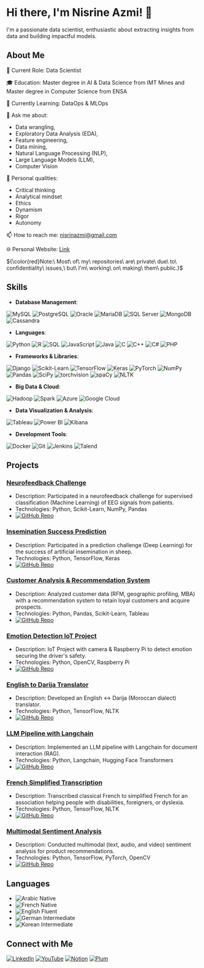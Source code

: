 # Hi there, I'm Nisrine Azmi! 👋

I'm a passionate data scientist, enthusiastic about extracting insights from data and building impactful models. 

## About Me

💼 Current Role: Data Scientist

🎓 Education: Master degree in AI & Data Science from IMT Mines and Master degree in Computer Science from ENSA

🌱 Currently Learning: DataOps & MLOps 

💬 Ask me about: 
  - Data wrangling,
  - Exploratory Data Analysis (EDA),
  - Feature engineering,
  - Data mining,
  - Natural Language Processing (NLP),
  - Large Language Models (LLM),
  - Computer Vision

🧠 Personal qualities: 
  - Critical thinking
  - Analytical mindset
  - Ethics
  - Dynamism
  - Rigor
  - Autonomy

📫 How to reach me: nisrinazmi@gmail.com

🌐 Personal Website: [Link](https://azminisrine.github.io/)

${\color{red}Note:\ Most\ of\ my\ repositories\ are\ private\ due\ to\ confidentiality\ issues,\ but\ I'm\ working\ on\ making\ them\ public.}$


## Skills

- **Database Management**:

![MySQL](https://img.shields.io/badge/MySQL-4479A1?style=flat&logo=mysql&logoColor=white) 
![PostgreSQL](https://img.shields.io/badge/PostgreSQL-4169E1?style=flat&logo=postgresql&logoColor=white) 
![Oracle](https://img.shields.io/badge/Oracle-F80000?style=flat&logo=oracle&logoColor=white) 
![MariaDB](https://img.shields.io/badge/MariaDB-003545?style=flat&logo=mariadb&logoColor=white) 
![SQL Server](https://img.shields.io/badge/SQL%20Server-CC2927?style=flat&logo=microsoft-sql-server&logoColor=white)
![MongoDB](https://img.shields.io/badge/MongoDB-47A248?style=flat&logo=mongodb&logoColor=white) 
![Cassandra](https://img.shields.io/badge/Cassandra-1287B1?style=flat&logo=apache-cassandra&logoColor=white)

- **Languages**:
  
![Python](https://img.shields.io/badge/Python-3776AB?style=flat&logo=python&logoColor=white)
![R](https://img.shields.io/badge/R-276DC3?style=flat&logo=r&logoColor=white)
![SQL](https://img.shields.io/badge/SQL-4479A1?style=flat&logo=postgresql&logoColor=white)
![JavaScript](https://img.shields.io/badge/JavaScript-F7DF1E?style=flat&logo=javascript&logoColor=black)
![Java](https://img.shields.io/badge/Java-007396?style=flat&logo=java&logoColor=white)
![C](https://img.shields.io/badge/C-A8B9CC?style=flat&logo=c&logoColor=white)
![C++](https://img.shields.io/badge/C++-00599C?style=flat&logo=c%2B%2B&logoColor=white)
![C#](https://img.shields.io/badge/C%23-239120?style=flat&logo=c-sharp&logoColor=white)
![PHP](https://img.shields.io/badge/PHP-777BB4?style=flat&logo=php&logoColor=white)

- **Frameworks & Libraries**:

![Django](https://img.shields.io/badge/Django-092E20?style=flat&logo=django&logoColor=white)
![Scikit-Learn](https://img.shields.io/badge/Scikit--Learn-F7931E?style=flat&logo=scikit-learn&logoColor=black)
![TensorFlow](https://img.shields.io/badge/TensorFlow-FF6F00?style=flat&logo=tensorflow&logoColor=white)
![Keras](https://img.shields.io/badge/Keras-D00000?style=flat&logo=keras&logoColor=white)
![PyTorch](https://img.shields.io/badge/PyTorch-EE4C2C?style=flat&logo=pytorch&logoColor=white)
![NumPy](https://img.shields.io/badge/NumPy-013243?style=flat&logo=numpy&logoColor=white)
![Pandas](https://img.shields.io/badge/Pandas-150458?style=flat&logo=pandas&logoColor=white)
![SciPy](https://img.shields.io/badge/SciPy-8CAAE6?style=flat&logo=scipy&logoColor=white)
![torchvision](https://img.shields.io/badge/torchvision-EE4C2C?style=flat&logo=PyTorch&logoColor=white)
![spaCy](https://img.shields.io/badge/spaCy-09A3D5?style=flat&logo=spacy&logoColor=white)
![NLTK](https://img.shields.io/badge/NLTK-1F77B4?style=flat&logo=python&logoColor=white)
 
- **Big Data & Cloud**:

![Hadoop](https://img.shields.io/badge/Hadoop-66CCFF?style=flat&logo=apache-hadoop&logoColor=black)
![Spark](https://img.shields.io/badge/Spark-E25A1C?style=flat&logo=apache-spark&logoColor=white)
![Azure](https://img.shields.io/badge/Azure-0078D4?style=flat&logo=microsoft-azure&logoColor=white)
![Google Cloud](https://img.shields.io/badge/Google%20Cloud-4285F4?style=flat&logo=google-cloud&logoColor=white)

- **Data Visualization & Analysis**:

![Tableau](https://img.shields.io/badge/Tableau-E97627?style=flat&logo=tableau&logoColor=white)
![Power BI](https://img.shields.io/badge/Power%20BI-F2C811?style=flat&logo=power-bi&logoColor=black)
![Kibana](https://img.shields.io/badge/Kibana-005571?style=flat&logo=kibana&logoColor=white)

- **Development Tools**:

![Docker](https://img.shields.io/badge/Docker-2496ED?style=flat&logo=docker&logoColor=white)
![Git](https://img.shields.io/badge/Git-F05032?style=flat&logo=git&logoColor=white)
![Jenkins](https://img.shields.io/badge/Jenkins-D24939?style=flat&logo=jenkins&logoColor=white)
![Talend](https://img.shields.io/badge/Talend-FF6D70?style=flat&logo=talend&logoColor=white)

## Projects

### [Neurofeedback Challenge](https://github.com/yourusername/neurofeedback-challenge)
- Description: Participated in a neurofeedback challenge for supervised classification (Machine Learning) of EEG signals from patients.
- Technologies: Python, Scikit-Learn, NumPy, Pandas
- [![GitHub Repo](https://img.shields.io/badge/Repository-Open-brightgreen)](https://github.com/yourusername/neurofeedback-challenge)

### [Insemination Success Prediction](https://github.com/yourusername/insemination-prediction)
- Description: Participated in a prediction challenge (Deep Learning) for the success of artificial insemination in sheep.
- Technologies: Python, TensorFlow, Keras
- [![GitHub Repo](https://img.shields.io/badge/Repository-Open-brightgreen)](https://github.com/yourusername/insemination-prediction)

### [Customer Analysis & Recommendation System](https://github.com/yourusername/customer-analysis)
- Description: Analyzed customer data (RFM, geographic profiling, MBA) with a recommendation system to retain loyal customers and acquire prospects.
- Technologies: Python, Pandas, Scikit-Learn, Tableau
- [![GitHub Repo](https://img.shields.io/badge/Repository-Open-brightgreen)](https://github.com/yourusername/customer-analysis)

### [Emotion Detection IoT Project](https://github.com/yourusername/emotion-detection-iot)
- Description: IoT Project with camera & Raspberry Pi to detect emotion securing the driver's safety.
- Technologies: Python, OpenCV, Raspberry Pi
- [![GitHub Repo](https://img.shields.io/badge/Repository-Open-brightgreen)](https://github.com/yourusername/emotion-detection-iot)

### [English to Darija Translator](https://github.com/yourusername/english-darija-translator)
- Description: Developed an English <-> Darija (Moroccan dialect) translator.
- Technologies: Python, TensorFlow, NLTK
- [![GitHub Repo](https://img.shields.io/badge/Repository-Open-brightgreen)](https://github.com/yourusername/english-darija-translator)

### [LLM Pipeline with Langchain](https://github.com/yourusername/llm-pipeline-langchain)
- Description: Implemented an LLM pipeline with Langchain for document interaction (RAG).
- Technologies: Python, Langchain, Hugging Face Transformers
- [![GitHub Repo](https://img.shields.io/badge/Repository-Open-brightgreen)](https://github.com/yourusername/llm-pipeline-langchain)

### [French Simplified Transcription](https://github.com/yourusername/french-simplified-transcription)
- Description: Transcribed classical French to simplified French for an association helping people with disabilities, foreigners, or dyslexia.
- Technologies: Python, TensorFlow, NLTK
- [![GitHub Repo](https://img.shields.io/badge/Repository-Open-brightgreen)](https://github.com/yourusername/french-simplified-transcription)

### [Multimodal Sentiment Analysis](https://github.com/yourusername/multimodal-sentiment-analysis)
- Description: Conducted multimodal (text, audio, and video) sentiment analysis for product recommendations.
- Technologies: Python, TensorFlow, PyTorch, OpenCV
- [![GitHub Repo](https://img.shields.io/badge/Repository-Open-brightgreen)](https://github.com/yourusername/multimodal-sentiment-analysis)

<!--
## GitHub Stats

![Your GitHub Stats](https://github-readme-stats.vercel.app/api?username=AzmiNisrine&show_icons=true&theme=radical)
![Top Languages](https://github-readme-stats.vercel.app/api/top-langs/?username=AzmiNisrine&layout=compact&theme=radical)

## Certifications

- 📜 [Certification Name 1](https://linktocertification.com)
- 📜 [Certification Name 2](https://linktocertification.com)
- 📜 [Certification Name 3](https://linktocertification.com)
-->

## Languages
- ![Arabic](https://img.shields.io/badge/Arabic-B0E0E6?style=flat&logoColor=black) Native
- ![French](https://img.shields.io/badge/French-B0E0E6?style=flat&logoColor=black) Native
- ![English](https://img.shields.io/badge/English-1DA1F2?style=flat&logoColor=black) Fluent
- ![German](https://img.shields.io/badge/German-1DA1F2?style=flat&logoColor=black) Intermediate
- ![Korean](https://img.shields.io/badge/Korean-1DA1F2?style=flat&logoColor=black) Intermediate

## Connect with Me

[![LinkedIn](https://img.shields.io/badge/LinkedIn-0077B5?style=flat&logo=linkedin&logoColor=white)](https://linkedin.com/in/nisrine-azmi/)
[![YouTube](https://img.shields.io/badge/YouTube-FF0000?style=flat&logo=youtube&logoColor=white)](https://www.youtube.com/@nisrineazmi)
[![Notion](https://img.shields.io/badge/Notion-000000?style=flat&logo=notion&logoColor=white)](https://vivid-sturgeon-b4e.notion.site/Projets-e9423bfeccef49efbb13d395742fd8f9)
[![Plum](https://img.shields.io/badge/Plum-5E0088?style=flat&logo=plum&logoColor=white)](https://plum.io/yourprofile)

